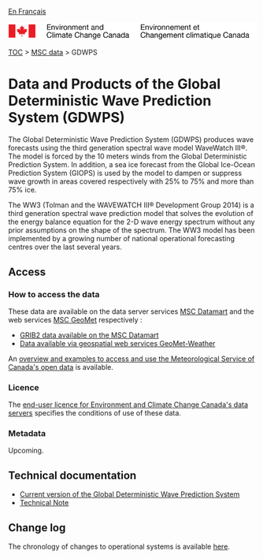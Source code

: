 [En Français](readme_gdwps_fr.md)

![ECCC logo](../../img_eccc-logo.png)

[TOC](../../readme_en.md) > [MSC data](../readme_en.md) > GDWPS

# Data and Products of the Global Deterministic Wave Prediction System (GDWPS) 

The Global Deterministic Wave Prediction System (GDWPS) produces wave forecasts using the third generation spectral wave model WaveWatch III®. The model is forced by the 10 meters winds from the Global Deterministic Prediction System. In addition, a sea ice forecast from the Global Ice-Ocean Prediction System (GIOPS) is used by the model to dampen or suppress wave growth in areas covered respectively with 25% to 75% and more than 75% ice.

The WW3 (Tolman and the WAVEWATCH III® Development Group 2014) is a third generation spectral wave prediction model that solves the evolution of the energy balance equation for the 2-D wave energy spectrum without any prior assumptions on the shape of the spectrum. The WW3 model has been implemented by a growing number of national operational forecasting centres over the last several years.

## Access

### How to access the data

These data are available on the data server services [MSC Datamart](../../msc-datamart/readme_en.md) and the web services [MSC GeoMet](../../msc-geomet/readme_en.md) respectively :

* [GRIB2 data available on the MSC Datamart](readme_gdwps-datamart_en.md) 
* [Data available via geospatial web services GeoMet-Weather](../../msc-geomet/readme_en.md)

An [overview and examples to access and use the Meteorological Service of Canada's open data](../../usage/readme_en.md) is available.

### Licence

The [end-user licence for Environment and Climate Change Canada's data servers](../../licence/readme_en.md) specifies the conditions of use of these data.

### Metadata

Upcoming.

## Technical documentation

* [Current version of the Global Deterministic Wave Prediction System](https://collaboration.cmc.ec.gc.ca/cmc/cmoi/product_guide/docs/tech_specifications/tech_specifications_GDWPS_1.5.0_e.pdf)
* [Technical Note](https://collaboration.cmc.ec.gc.ca/cmc/cmoi/product_guide/docs/tech_specifications/tech_specifications_GDWPS_1.3.1_e.pdf)

## Change log

The chronology of changes to operational systems is available [here](https://collaboration.cmc.ec.gc.ca/cmc/cmoi/product_guide/docs/changes_e.html).


